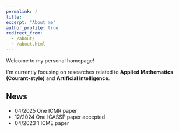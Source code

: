 ```yaml
---
permalink: /
title:
excerpt: "About me"
author_profile: true
redirect_from: 
  - /about/
  - /about.html
---
```


Welcome to my personal homepage!  

I'm currently focusing on researches related to **Applied Mathematics  (Courant-style)** and **Artificial Intelligence**.

## News
- 04/2025 One ICMR paper
- 12/2024 One ICASSP paper accepted 
- 04/2023 1 ICME paper
